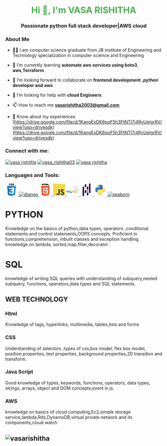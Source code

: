 <h1 align="center" style="color:#4CAF50">Hi 👋, I'm VASA RISHITHA</h1>
<h3 align="center">Passionate python full stack developer|AWS cloud </h3>
<h3>About Me</h3>

- 🧑‍🎓 I am computer science graduate from JB institute of Engineering and Technology specialization in computer science and Engineering

- 🌱 I’m currently learning **automate aws services using boto3**, **aws**,**Terraform**

- 👯 I’m looking  forward to collaborate on **frontend development ,python developer and aws**

- 🤝 I’m looking for help with **cloud Engineers**

- 📫 How to reach me **vasarishitha2003@gmail.com**
- 📄 Know about my experiences [https://drive.google.com/file/d/1KangExDK6poF5h3FtNTI7i4RyUelgrRV/view?usp=drivesdk](https://drive.google.com/file/d/1KangExDK6poF5h3FtNTI7i4RyUelgrRV/view?usp=drivesdk)


<h3 align="left">Connect with me:</h3>
<p align="left">
<a href="https://www.linkedin.com/in/vasa-rishitha-547870258" target="blank"><img align="center" src="https://raw.githubusercontent.com/rahuldkjain/github-profile-readme-generator/master/src/images/icons/Social/linked-in-alt.svg" alt="vasa rishitha" height="30" width="40" /></a>
<a href="https://instagram.com/vasa_rishitha03" target="blank"><img align="center" src="https://raw.githubusercontent.com/rahuldkjain/github-profile-readme-generator/master/src/images/icons/Social/instagram.svg" alt="vasa_rishitha03" height="30" width="40" /></a>
<a href="https://www.hackerrank.com/profile/vasarishitha2003" target="blank"><img align="center" src="https://raw.githubusercontent.com/rahuldkjain/github-profile-readme-generator/master/src/images/icons/Social/hackerrank.svg" alt="vasa rishitha" height="30" width="40" /></a>
</p>

<h3 align="left">Languages and Tools:</h3>
<p align="left"> <a href="https://www.w3schools.com/css/" target="_blank" rel="noreferrer"> <img src="https://raw.githubusercontent.com/devicons/devicon/master/icons/css3/css3-original-wordmark.svg" alt="css3" width="40" height="40"/> </a> <a href="https://www.djangoproject.com/" target="_blank" rel="noreferrer"> <img src="https://cdn.worldvectorlogo.com/logos/django.svg" alt="django" width="40" height="40"/> </a> <a href="https://www.w3.org/html/" target="_blank" rel="noreferrer"> <img src="https://raw.githubusercontent.com/devicons/devicon/master/icons/html5/html5-original-wordmark.svg" alt="html5" width="40" height="40"/> </a> <a href="https://developer.mozilla.org/en-US/docs/Web/JavaScript" target="_blank" rel="noreferrer"> <img src="https://raw.githubusercontent.com/devicons/devicon/master/icons/javascript/javascript-original.svg" alt="javascript" width="40" height="40"/> </a> <a href="https://www.mysql.com/" target="_blank" rel="noreferrer"> <img src="https://raw.githubusercontent.com/devicons/devicon/master/icons/mysql/mysql-original-wordmark.svg" alt="mysql" width="40" height="40"/> </a> <a href="https://pandas.pydata.org/" target="_blank" rel="noreferrer"> <img src="https://raw.githubusercontent.com/devicons/devicon/2ae2a900d2f041da66e950e4d48052658d850630/icons/pandas/pandas-original.svg" alt="pandas" width="40" height="40"/> </a> <a href="https://www.python.org" target="_blank" rel="noreferrer"> <img src="https://raw.githubusercontent.com/devicons/devicon/master/icons/python/python-original.svg" alt="python" width="40" height="40"/> </a> <a href="https://seaborn.pydata.org/" target="_blank" rel="noreferrer"> <img src="https://seaborn.pydata.org/_images/logo-mark-lightbg.svg" alt="seaborn" width="40" height="40"/> </a> </p>

<h1>PYTHON</h1>
<span>Knowledge on the basics of python,data types, operators ,conditional statements and
control statements,OOPS concepts. Proficient in functions,comprehension, inbuilt classes and
exception handling. knowledge on lambda, sorted,map,filter,decorator .</span>
<h1>SQL</h1>
<span>knowledge of writing SQL queries with understanding of subquery,nested subquery, functions,
operators,data types and SQL statements.</span>
<h2>WEB TECHNOLOGY</h2>
<h3>Html</h3>
<span>Knowledge of tags, hyperlinks, multimedia, tables,lists and forms</span>
<h3>CSS</h3>
<span>Understanding of selectors ,types of css,box model, flex box model, position properties,
text properties ,background properties,2D transition and transform.</span>
<h3>Java Script</h3>
<span>Good knowledge of types, keywords, functions, operators, data types, strings, arrays,
object and DOM concepts,event in js.</span>
<h3>AWS</h3>
<span>knowledge on basics of cloud computing,Ec2,simple storage service,lambda,Rds,DynamoDB,virtual private network and its components,cloud watch</span>
<br>
<h2 padding-bottom="20px"><img align="left"  width="500px" src="https://github-readme-stats.vercel.app/api/top-langs?username=vasarishitha&show_icons=true&locale=en&layout=compact" alt="vasarishitha" /></h2>

